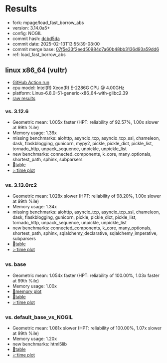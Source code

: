 # Results

- fork: mpage/load_fast_borrow_abs
- version: 3.14.0a5+
- config: NOGIL
- commit hash: [dcbd5da](https://github.com/mpage/cpython/commit/dcbd5da)
- commit date: 2025-02-13T13:55:39-08:00
- commit merge base: [07f5e33f2eed50984d7a60b48bb3136d93a59dd6](https://github.com/python/cpython/commit/07f5e33f2eed50984d7a60b48bb3136d93a59dd6)
- ref: load_fast_borrow_abs

## linux x86_64 (vultr)

- [GitHub Action run](https://github.com/facebookexperimental/free-threading-benchmarking/actions/runs/13317961904)
- cpu model: Intel(R) Xeon(R) E-2286G CPU @ 4.00GHz
- platform: Linux-6.8.0-51-generic-x86_64-with-glibc2.39
- [raw results](bm-20250213-vultr-x86_64-mpage-load_fast_borrow_abs-3.14.0a5%2B-dcbd5da.json)

### vs. 3.12.6

- Geometric mean: 1.005x faster (HPT: reliability of 92.57%, 1.00x slower at 99th %ile)
- Memory usage: 1.36x
- missing benchmarks: aiohttp, asyncio_tcp, asyncio_tcp_ssl, chameleon, dask, flaskblogging, gunicorn, mypy2, pickle, pickle_dict, pickle_list, tornado_http, unpack_sequence, unpickle, unpickle_list
- new benchmarks: connected_components, k_core, many_optionals, shortest_path, sphinx, subparsers
- [📄table](bm-20250213-vultr-x86_64-mpage-load_fast_borrow_abs-3.14.0a5%2B-dcbd5da-vs-3.12.6.md)
- [📈time plot](bm-20250213-vultr-x86_64-mpage-load_fast_borrow_abs-3.14.0a5%2B-dcbd5da-vs-3.12.6.svg)

### vs. 3.13.0rc2

- Geometric mean: 1.028x slower (HPT: reliability of 98.20%, 1.00x slower at 99th %ile)
- Memory usage: 1.34x
- missing benchmarks: aiohttp, asyncio_tcp, asyncio_tcp_ssl, chameleon, dask, flaskblogging, gunicorn, pickle, pickle_dict, pickle_list, tornado_http, unpack_sequence, unpickle, unpickle_list
- new benchmarks: connected_components, k_core, many_optionals, shortest_path, sphinx, sqlalchemy_declarative, sqlalchemy_imperative, subparsers
- [📄table](bm-20250213-vultr-x86_64-mpage-load_fast_borrow_abs-3.14.0a5%2B-dcbd5da-vs-3.13.0rc2.md)
- [📈time plot](bm-20250213-vultr-x86_64-mpage-load_fast_borrow_abs-3.14.0a5%2B-dcbd5da-vs-3.13.0rc2.svg)

### vs. base

- Geometric mean: 1.054x faster (HPT: reliability of 100.00%, 1.03x faster at 99th %ile)
- Memory usage: 1.00x
- [🧠memory plot](bm-20250213-vultr-x86_64-mpage-load_fast_borrow_abs-3.14.0a5%2B-dcbd5da-vs-base-mem.svg)
- [📄table](bm-20250213-vultr-x86_64-mpage-load_fast_borrow_abs-3.14.0a5%2B-dcbd5da-vs-base.md)
- [📈time plot](bm-20250213-vultr-x86_64-mpage-load_fast_borrow_abs-3.14.0a5%2B-dcbd5da-vs-base.svg)

### vs. default_base_vs_NOGIL

- Geometric mean: 1.081x slower (HPT: reliability of 100.00%, 1.07x slower at 99th %ile)
- Memory usage: 1.20x
- new benchmarks: html5lib
- [📄table](bm-20250213-vultr-x86_64-mpage-load_fast_borrow_abs-3.14.0a5%2B-dcbd5da-vs-default_base_vs_NOGIL.md)
- [📈time plot](bm-20250213-vultr-x86_64-mpage-load_fast_borrow_abs-3.14.0a5%2B-dcbd5da-vs-default_base_vs_NOGIL.svg)


